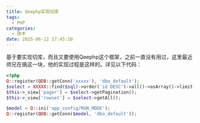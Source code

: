 ```yaml
---
title: Qeephp实现切库
tags:
  - PHP
categories:
  - 技术
date: 2025-06-12 17:45:10
---
```


基于要实现切库，而且又要使用Qeephp这个框架，之前一直没有用过，这里最近师兄在搞这一块，他的实现过程是这样的。详见以下代码：

```php
<?php
Q::register(QDB::getConn('xxxxx'), 'dbo_default');
$select = XXXXX::find($sql)->order('id DESC')->all()->asArray()->limit(0, 10);
$this->_view['pager'] = $select->getPagination();
$this->_view['rowset'] = $select->getAll();

$model = Q::ini('app_config/RUN_MODE');
Q::register(QDB::getConn($model, 'dbo_default'));
```
